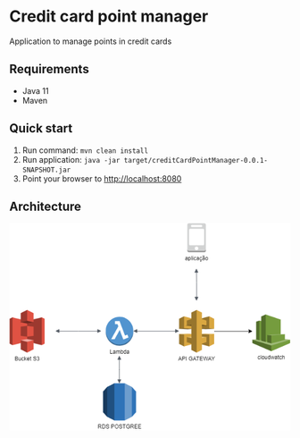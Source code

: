 Credit card point manager
===================================

Application to manage points in credit cards

Requirements
------------
* Java 11
* Maven

Quick start
-----------
1. Run command: `mvn clean install`
2. Run application: `java -jar target/creditCardPointManager-0.0.1-SNAPSHOT.jar`
3. Point your browser to [http://localhost:8080](http://localhost:8080/)

Architecture
----------

![Architecture diagram](src/main/resources/architecture-diagram.png)
